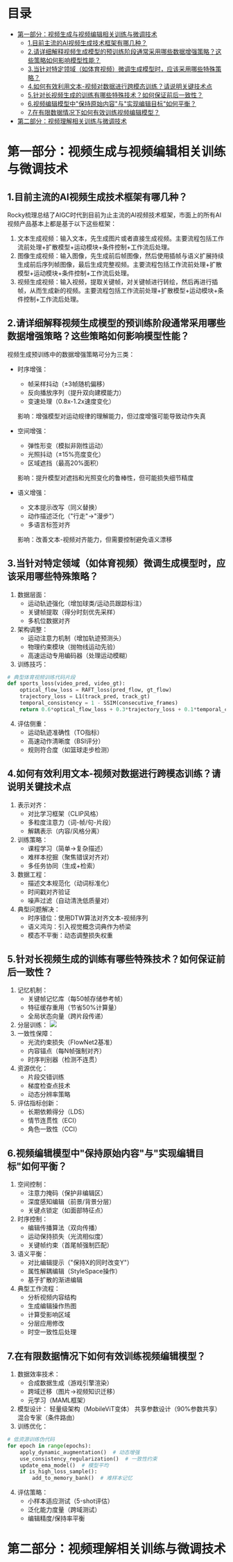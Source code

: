 # 目录

- [第一部分：视频生成与视频编辑相关训练与微调技术](#第一部分：视频生成与视频编辑相关训练与微调技术)
  - [1.目前主流的AI视频生成技术框架有哪几种？](#1.目前主流的AI视频生成技术框架有哪几种？)
  - [2.请详细解释视频生成模型的预训练阶段通常采用哪些数据增强策略？这些策略如何影响模型性能？](#2.请详细解释视频生成模型的预训练阶段通常采用哪些数据增强策略？这些策略如何影响模型性能？)
  - [3.当针对特定领域（如体育视频）微调生成模型时，应该采用哪些特殊策略？](#3.当针对特定领域（如体育视频）微调生成模型时，应该采用哪些特殊策略？)
  - [4.如何有效利用文本-视频对数据进行跨模态训练？请说明关键技术点](#4.如何有效利用文本-视频对数据进行跨模态训练？请说明关键技术点)
  - [5.针对长视频生成的训练有哪些特殊技术？如何保证前后一致性？](#5.针对长视频生成的训练有哪些特殊技术？如何保证前后一致性？)
  - [6.视频编辑模型中"保持原始内容"与"实现编辑目标"如何平衡？](#6.视频编辑模型中"保持原始内容"与"实现编辑目标"如何平衡？)
  - [7.在有限数据情况下如何有效训练视频编辑模型？](#7.在有限数据情况下如何有效训练视频编辑模型？)
- [第二部分：视频理解相关训练与微调技术](#第二部分：视频理解相关训练与微调技术)


<h1 id="第一部分：视频生成与视频编辑相关训练与微调技术">第一部分：视频生成与视频编辑相关训练与微调技术</h1>

<h2 id="1.目前主流的AI视频生成技术框架有哪几种？">1.目前主流的AI视频生成技术框架有哪几种？</h2>

Rocky梳理总结了AIGC时代到目前为止主流的AI视频技术框架，市面上的所有AI视频产品基本上都是基于以下这些框架：
1. 文本生成视频：输入文本，先生成图片或者直接生成视频。主要流程包括工作流前处理+扩散模型+运动模块+条件控制+工作流后处理。
2. 图像生成视频：输入图像，先生成前后帧图像，然后使用插帧与语义扩展持续生成前后序列帧图像，最后生成完整视频。主要流程包括工作流前处理+扩散模型+运动模块+条件控制+工作流后处理。
3. 视频生成视频：输入视频，提取关键帧，对关键帧进行转绘，然后再进行插帧，从而生成新的视频。主要流程包括工作流前处理+扩散模型+运动模块+条件控制+工作流后处理。


<h2 id="2.请详细解释视频生成模型的预训练阶段通常采用哪些数据增强策略？这些策略如何影响模型性能？">2.请详细解释视频生成模型的预训练阶段通常采用哪些数据增强策略？这些策略如何影响模型性能？</h2>

视频生成预训练中的数据增强策略可分为三类：
- 时序增强：
  - 帧采样抖动（±3帧随机偏移）
  - 反向播放序列（提升双向建模能力）
  - 变速处理（0.8x-1.2x速度变化）
  
  影响：增强模型对运动规律的理解能力，但过度增强可能导致动作失真

- 空间增强：
  - 弹性形变（模拟非刚性运动）
  - 光照抖动（±15%亮度变化）
  - 区域遮挡（最高20%面积）

  影响：提升模型对遮挡和光照变化的鲁棒性，但可能损失细节精度

- 语义增强：
  - 文本提示改写（同义替换）
  - 动作描述泛化（"行走"→"漫步"）
  - 多语言标签对齐
  
  影响：改善文本-视频对齐能力，但需要控制避免语义漂移


<h2 id="3.当针对特定领域（如体育视频）微调生成模型时，应该采用哪些特殊策略？">3.当针对特定领域（如体育视频）微调生成模型时，应该采用哪些特殊策略？</h2>

1. 数据层面：
   - 运动轨迹强化（增加球类/运动员跟踪标注）
   - 关键帧提取（得分时刻优先采样）
   - 多机位数据对齐
2. 架构调整：
   - 运动注意力机制（增加轨迹预测头）
   - 物理约束模块（抛物线运动先验）
   - 高速运动专用编码器（处理运动模糊）
3. 训练技巧：
```python
# 典型体育视频训练代码片段
def sports_loss(video_pred, video_gt):
    optical_flow_loss = RAFT_loss(pred_flow, gt_flow)
    trajectory_loss = L1(track_pred, track_gt)
    temporal_consistency = 1 - SSIM(consecutive_frames)
    return 0.6*optical_flow_loss + 0.3*trajectory_loss + 0.1*temporal_consistency
```
4. 评估侧重：
   - 运动轨迹准确性（TO指标）
   - 高速动作清晰度（BSI评分）
   - 规则符合度（如篮球走步检测）


<h2 id="4.如何有效利用文本-视频对数据进行跨模态训练？请说明关键技术点">4.如何有效利用文本-视频对数据进行跨模态训练？请说明关键技术点</h2>

1. 表示对齐：
   - 对比学习框架（CLIP风格）
   - 多粒度注意力（词-帧/句-片段）
   - 解耦表示（内容/风格分离）
2. 训练策略：
   - 课程学习（简单→复杂描述）
   - 难样本挖掘（聚焦错误对齐对）
   - 多任务协同（生成+检索）
3. 数据工程：
   - 描述文本规范化（动词标准化）
   - 时间戳对齐验证
   - 噪声过滤（自动清洗低质量对）
4. 典型问题解决：
   - 时序错位：使用DTW算法对齐文本-视频序列
   - 语义鸿沟：引入视觉概念词典作为桥梁
   - 模态不平衡：动态调整损失权重


<h2 id="5.针对长视频生成的训练有哪些特殊技术？如何保证前后一致性？">5.针对长视频生成的训练有哪些特殊技术？如何保证前后一致性？</h2>

1. 记忆机制：
   - 关键帧记忆库（每50帧存储参考帧）
   - 特征缓存重用（节省50%计算量）
   - 全局状态向量（跨片段传递）
2. 分层训练：
![](imgs/分层训练.png)
3. 一致性保障：
   - 光流约束损失（FlowNet2基准）
   - 内容锚点（每N帧强制对齐）
   - 时序判别器（检测不连贯）
4. 资源优化：
   - 片段交错训练
   - 梯度检查点技术
   - 动态分辨率策略
5. 评估指标创新：
   - 长期依赖得分（LDS）
   - 情节连贯性（ECI）
   - 角色一致性（CCI）


<h2 id="6.视频编辑模型中"保持原始内容"与"实现编辑目标"如何平衡？">6.视频编辑模型中"保持原始内容"与"实现编辑目标"如何平衡？</h2>

1. 空间控制：
   - 注意力掩码（保护非编辑区）
   - 深度感知编辑（前景/背景分层）
   - 关键点锁定（如面部特征点）
2. 时序控制：
   - 编辑传播算法（双向传播）
   - 运动保持损失（光流相似度）
   - 关键帧约束（首尾帧强制匹配）
3. 语义平衡：
   - 对比编辑提示（"保持X的同时改变Y"）
   - 属性解耦编辑（StyleSpace操作）
   - 基于扩散的渐进编辑
4. 典型工作流程：
   - 分析视频内容结构
   - 生成编辑操作热图
   - 计算受影响区域
   - 分层应用修改
   - 时空一致性后处理


<h2 id="7.在有限数据情况下如何有效训练视频编辑模型？">7.在有限数据情况下如何有效训练视频编辑模型？</h2>

1. 数据效率技术：
   - 合成数据生成（游戏引擎渲染）
   - 跨域迁移（图片→视频知识迁移）
   - 元学习（MAML框架）
2. 模型设计：
   轻量级架构（MobileViT变体）
   共享参数设计（90%参数共享）
   混合专家（条件路由）
3. 训练优化：
```python
# 低资源训练伪代码
for epoch in range(epochs):
    apply_dynamic_augmentation()  # 动态增强
    use_consistency_regularization()  # 一致性约束
    update_ema_model()  # 模型平均
    if is_high_loss_sample():
        add_to_memory_bank()  # 难样本记忆
```
4. 评估策略：
   - 小样本适应测试（5-shot评估）
   - 泛化能力度量（跨域测试）
   - 编辑精度/保持率平衡


<h1 id="第二部分：视频理解相关训练与微调技术">第二部分：视频理解相关训练与微调技术</h1>
